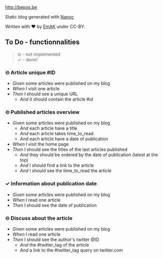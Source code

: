 http://bepos.be

Static blog generated with [Nanoc](http://nanoc.ws/)

Written with ♥ by [EmAK](http://twitter.com/em_hack) under CC-BY.

## To Do - **functionnalities**

> ⊝ - not implemented  
> ✓ - done!

### ⊝ Article unique #ID 

* *Given* some articles were published on my blog   
* *When* I visit one article   
* *Then* I should see a unique URL  
	* *And* it should contain the article #id

### ⊝ Published articles overview
* *Given* some articles were published on my blog
	* *And* each article have a title
	* *And* each article takes time_to_read
	* *And* each article have a date of publication
* *When* I visit the home page
* *Then* I should see the titles of the last articles published
	* *And* they should be ordered by the date of publication (latest at the top)
	* *And* I should find a link to the article
	* *And* I should see the time_to_read the article

### ✓ Information about publication date
* *Given* some articles were published on my blog
* *When* I read one article
* *Then* I should see the date of publication

### ⊝ Discuss about the article
* *Given* some articles were published on my blog
* *When* I read one article
* *Then* I should see the author's twitter @ID
	* *And* the #twitter_tag of the article
	* *And* a link to the #twitter_tag query on twitter.com
